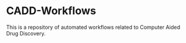 # CADD-Workflows
This is a repository of automated workflows related to Computer Aided Drug Discovery. 
